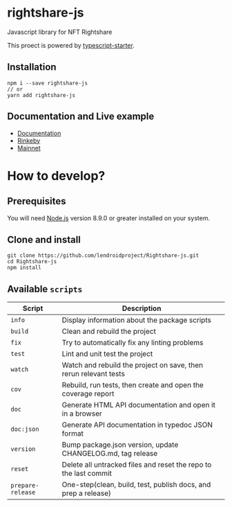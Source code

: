 # rightshare-js

Javascript library for NFT Rightshare

This proect is powered by [typescript-starter](https://bitjson.github.io/typescript-starter/).

## Installation

```
npm i --save rightshare-js
// or
yarn add rightshare-js
```

## Documentation and Live example

- [Documentation](https://lendroidproject.github.io/Rightshare-documentation/docs/library)
- [Rinkeby](https://rinkeby-rightshare.lendroid.com/)
- [Mainnet](https://rightshare.lendroid.com/)

# How to develop?

## Prerequisites

You will need [Node.js](https://nodejs.org) version 8.9.0 or greater installed on your system.

## Clone and install

```shell
git clone https://github.com/lendroidproject/Rightshare-js.git
cd Rightshare-js
npm install
```

## Available `scripts`

| Script            | Description                                                      |
| ----------------- | ---------------------------------------------------------------- |
| `info`            | Display information about the package scripts                    |
| `build`           | Clean and rebuild the project                                    |
| `fix`             | Try to automatically fix any linting problems                    |
| `test`            | Lint and unit test the project                                   |
| `watch`           | Watch and rebuild the project on save, then rerun relevant tests |
| `cov`             | Rebuild, run tests, then create and open the coverage report     |
| `doc`             | Generate HTML API documentation and open it in a browser         |
| `doc:json`        | Generate API documentation in typedoc JSON format                |
| `version`         | Bump package.json version, update CHANGELOG.md, tag release      |
| `reset`           | Delete all untracked files and reset the repo to the last commit |
| `prepare-release` | One-step(clean, build, test, publish docs, and prep a release)   |
